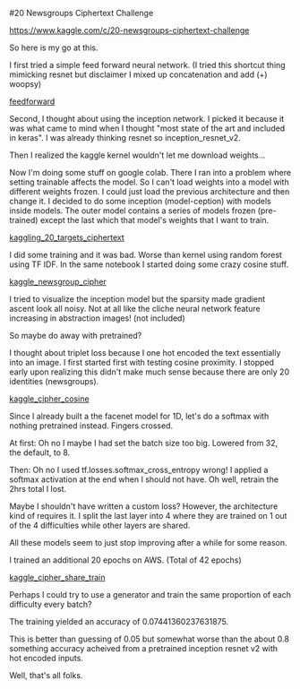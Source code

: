#20 Newsgroups Ciphertext Challenge

https://www.kaggle.com/c/20-newsgroups-ciphertext-challenge

So here is my go at this.

I first tried a simple feed forward neural network. (I tried this shortcut thing mimicking resnet but disclaimer I mixed up concatenation and add (+) woopsy)

[feedforward](feedforward.ipynb)

Second, I thought about using the inception network. I picked it because it was what came to mind when I thought "most state of the art and included in keras". I was already thinking resnet so inception_resnet_v2.

Then I realized the kaggle kernel wouldn't let me download weights...

Now I'm doing some stuff on google colab. There I ran into a problem where setting trainable affects the model. So I can't load weights into a model with different weights frozen. I could just load the previous architecture and then change it. I decided to do some inception (model-ception) with models inside models. The outer model contains a series of models frozen (pre-trained) except the last which that model's weights that I want to train.

[kaggling_20_targets_ciphertext](kaggling_20_targets_ciphertext.ipynb)

I did some training and it was bad. Worse than kernel using random forest using TF IDF. In the same notebook I started doing some crazy cosine stuff.

[kaggle_newsgroup_cipher](kaggle_newsgroup_cipher.ipynb)

I tried to visualize the inception model but the sparsity made gradient ascent look all noisy. Not at all like the cliche neural network feature increasing in abstraction images! (not included)

So maybe do away with pretrained?

I thought about triplet loss because I one hot encoded the text essentially into an image. I first started first with testing cosine proximity. I stopped early upon realizing this didn't make much sense because there are only 20 identities (newsgroups).

[kaggle_cipher_cosine](kaggle_cipher_cosine.ipynb)

Since I already built a the facenet model for 1D, let's do a softmax with nothing pretrained instead. Fingers crossed.

At first: Oh no I maybe I had set the batch size too big. Lowered from 32, the default, to 8.

Then: Oh no I used tf.losses.softmax_cross_entropy wrong! I applied a softmax activation at the end when I should not have. Oh well, retrain the 2hrs total I lost.

Maybe I shouldn't have written a custom loss? However, the architecture kind of requires it. I split the last layer into 4 where they are trained on 1 out of the 4 difficulties while other layers are shared.

All these models seem to just stop improving after a while for some reason.

I trained an additional 20 epochs on AWS. (Total of 42 epochs)

[kaggle_cipher_share_train](kaggle_cipher_share_train.ipynb)

Perhaps I could try to use a generator and train the same proportion of each difficulty every batch?

The training yielded an accuracy of 0.07441360237631875.

This is better than guessing of 0.05 but somewhat worse than the about 0.8 something accuracy acheived from a pretrained inception resnet v2 with hot encoded inputs.

Well, that's all folks.
